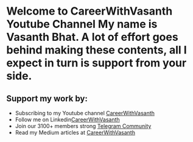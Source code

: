 # Welcome to CareerWithVasanth Youtube Channel My name is Vasanth Bhat. A lot of effort goes behind making these contents, all I expect in turn is support from your side.

## Support my work by:

- Subscribing to my Youtube channel [CareerWithVasanth](https://www.youtube.com/@careerwithvasanth)
- Follow me on Linkedin[CareerWithVasanth](https://www.linkedin.com/in/careerwithvasanth/)
- Join our 3100+ members strong [Telegram Community](http://t.me/uncommongeek)
- Read my Medium articles at [CareerWithVasanth](https://careerwithvasanth.medium.com/)
